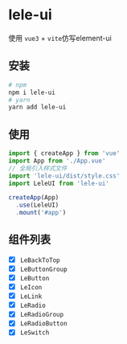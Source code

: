 # lele-ui
使用 `vue3` + `vite`仿写element-ui

## 安装
```bash
# npm
npm i lele-ui
# yarn
yarn add lele-ui
```

## 使用
```javascript
import { createApp } from 'vue'
import App from './App.vue'
// 全局引入样式文件
import 'lele-ui/dist/style.css'
import LeleUI from 'lele-ui'

createApp(App)
  .use(LeleUI)
  .mount('#app')
```



## 组件列表

- [x] `LeBackToTop`
- [x] `LeButtonGroup`
- [x] `LeButton`
- [x] `LeIcon`
- [x] `LeLink`
- [x] `LeRadio`
- [x] `LeRadioGroup`
- [x] `LeRadioButton`
- [x] `LeSwitch`